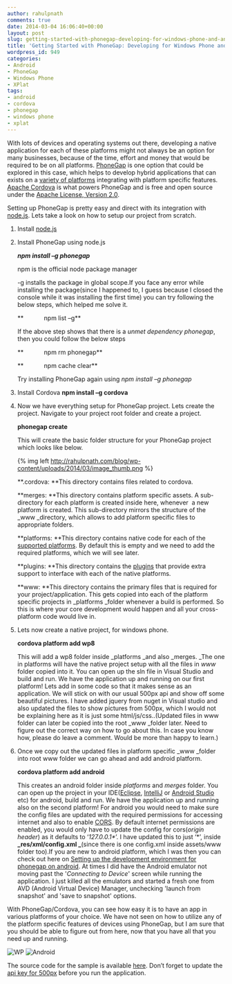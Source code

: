 ```yaml
---
author: rahulpnath
comments: true
date: 2014-03-04 16:06:40+00:00
layout: post
slug: getting-started-with-phonegap-developing-for-windows-phone-and-android
title: 'Getting Started with PhoneGap: Developing for Windows Phone and Android'
wordpress_id: 949
categories:
- Android
- PhoneGap
- Windows Phone
- XPlat
tags:
- android
- cordova
- phonegap
- windows phone
- xplat
---
```


With lots of devices and operating systems out there, developing a native application for each of these platforms might not always be an option for many businesses, because of the time, effort and money that would be required to be on all platforms. [PhoneGap](http://phonegap.com/) is one option that could be explored in this case, which helps to develop hybrid applications that can exists on a [variety of platforms](http://phonegap.com/about/feature/) integrating with platform specific features. [Apache Cordova](http://cordova.apache.org/) is what powers PhoneGap and is free and open source under the [Apache License, Version 2.0](http://phonegap.com/about/license/).

Setting up PhoneGap is pretty easy and direct with its integration with [node.js](http://nodejs.org/). Lets take a look on how to setup our project from scratch.

	
1. Install [node.js](http://nodejs.org/)

	
2. Install PhoneGap using node.js

	**_npm install –g phonegap_**


	npm is the official node package manager

	-g installs the package in global scope.If you face any error while installing the package(since I happened to, I guess because I closed the console while it was installing the first time) you can try following the below steps, which helped me solve it.

	**            npm list –g**

	If the above step shows that there is a _unmet dependency phonegap_, then you could follow the below steps

	**            npm rm phonegap**

	**            npm cache clear**

	Try installing PhoneGap again using _npm install –g phonegap_

	
3. Install Cordova
**npm install –g cordova**

	
4. Now we have everything setup for PhoneGap project. Lets create the project. Navigate to your project root folder and create a project.

	**phonegap create <appname>**

	This will create the basic folder structure for your PhoneGap project which looks like below.

	{% img left http://rahulpnath.com/blog/wp-content/uploads/2014/03/image_thumb.png %}

	**.cordova: **This directory contains files related to cordova.

		
	**merges: **This directory contains platform specific assets. A sub-directory for each platform is created inside here, whenever  a new platform is created. This sub-directory mirrors the structure of the _www _directory, which allows to add platform specific files to appropriate folders.

	**platforms: **This directory contains native code for each of the [supported platforms](http://docs.phonegap.com/en/edge/guide_platforms_index.md.html). By default this is empty and we need to add the required platforms, which we will see later.

	**plugins: **This directory contains the [plugins](https://build.phonegap.com/plugins) that provide extra support to interface with each of the native platforms.

	**www: **This directory contains the primary files that is required for your project/application. This gets copied into each of the platform specific projects in _platforms _folder whenever a build is performed. So this is where your core development would happen and all your cross-platform code would live in.

	
5. Lets now create a native project, for windows phone.

	**cordova platform add wp8**

	This will add a wp8 folder inside _platforms _and also _merges. _The one in platforms will have the native project setup with all the files in _www_ folder copied into it. You can open up the sln file in Visual Studio and build and run. We have the application up and running on our first platform!
	Lets add in some code so that it makes sense as an application. We will stick on with our usual 500px api and show off some beautiful pictures. I have added jquery from nuget in Visual studio and also updated the files to show pictures from 500px, which I would not be explaining here as it is just some html/js/css..(Updated files in www folder can later be copied into the root _www _folder later. Need to figure out the correct way on how to go about this. In case you know how, please do leave a comment. Would be more than happy to learn.)

6. Once we copy out the updated files in platform specific _www _folder into root www folder we can go ahead and add android platform.

	**cordova platform add android**

	This creates an android folder inside _platforms_ and _merges_ folder. You can open up the project in your IDE([Eclipse](https://www.eclipse.org/downloads/), [IntelliJ](http://www.jetbrains.com/idea/) or [Android Studio](http://developer.android.com/sdk/installing/studio.html) etc) for android, build and run. We have the application up and running also on the second platform!
	For android you would need to make sure the config files are updated with the required permissions for accessing internet and also to enable [CORS](http://en.wikipedia.org/wiki/Cross-origin_resource_sharing). By default internet permissions are enabled, you would only have to update the config for cors(_origin header_) as it defaults to ‘_127.0.0.1*_’. I have updated this to just ‘*’, inside **_res/xml/config.xml _**(since there is one config.xml inside assets/www folder too).If you are new to android platform, which I was then you can check out here on [Setting up the development environment for phonegap on android](http://rahulpnath.com/blog/setting-up-the-development-environment-for-phonegap-on-android/).
	At times I did have the Android emulator not moving past the '_Connecting to Device_' screen while running the application. I just killed all the emulators and started a fresh one from AVD (Android Virtual Device) Manager, unchecking 'launch from snapshot' and 'save to snapshot' options.

With PhoneGap/Cordova, you can see how easy it is to have an app in various platforms of your choice. We have not seen on how to utilize any of the platform specific features of devices using PhoneGap, but I am sure that you should be able to figure out from here, now that you have all that you need up and running.




![WP](http://rahulpnath.com/blog/wp-content/uploads/2014/03/WP_thumb.png)
![Android](http://rahulpnath.com/blog/wp-content/uploads/2014/03/Android_thumb.png)

The source code for the sample is available [here](https://github.com/rahulpnath/Blog/tree/master/GettingStartedOnPhoneGap). Don’t forget to update the [api key for 500px](http://developers.500px.com/) before you run the application.
